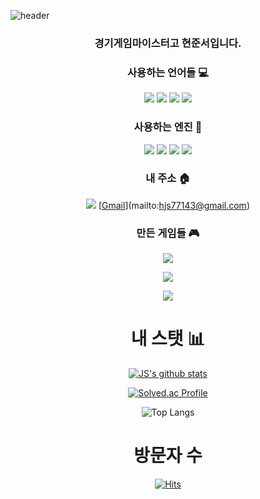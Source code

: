 ![header](https://capsule-render.vercel.app/api?type=slice&color=gradient&text=%20JunseoHyeon%20%20&height=200&fontSize=100) 

<!--
**hjs6082/hjs6082** is a ✨ _special_ ✨ repository because its `README.md` (this file) appears on your GitHub profile.

Here are some ideas to get you started:

- 🔭 I’m currently working on ...
- 🌱 I’m currently learning ...
- 👯 I’m looking to collaborate on ...
- 🤔 I’m looking for help with ...
- 💬 Ask me about ...
- 📫 How to reach me: ...
- 😄 Pronouns: ...
- ⚡ Fun fact: ...
-->

<div align="center">

  
### 경기게임마이스터고 현준서입니다.
  
### 사용하는 언어들 💻
<img src="https://img.shields.io/badge/Python-3766AB?style=flat-square&logo=Python&logoColor=white"/></a>
<img src="https://img.shields.io/badge/Lua-2C2D72?style=flat-square&logo=Lua&logoColor=white"/></a>
<img src="https://img.shields.io/badge/C++-00599C?style=flat-square&logo=C%2B%2B&logoColor=white"/></a>
<img src="https://img.shields.io/badge/C Sharp-239120?style=flat-square&logo=C Sharp&logoColor=white"/></a>

### 사용하는 엔진 🔨
<img src="https://img.shields.io/badge/Unity-0E1128?style=flat-square&logo=Unity&logoColor=white"/></a>
<img src="https://img.shields.io/badge/Visual Studio Code-007ACC?style=flat-square&logo=Visual Studio Code&logoColor=white"/></a>
<img src="https://img.shields.io/badge/Roblox-000000?style=flat-square&logo=Roblox&logoColor=white"/></a>
<img src="https://img.shields.io/badge/Visual Studio-5C2D91?style=flat-square&logo=Visual Studio&logoColor=white"/></a>

### 내 주소 🏠 
<a href="https://www.instagram.com/jspratice/"><img src="https://img.shields.io/badge/Instagram-E4405F?style=flat-square&logo=Instagram&logoColor=white&link=https://www.instagram.com/jspratice"/></a>
[[Gmail](https://img.shields.io/badge/Gmail-EA4335?style=for-the-badge&logo=Gmail&logoColor=white)](mailto:hjs77143@gmail.com)

### 만든 게임들 🎮

<a href="https://teampsf.itch.io/project-sf/"><img src="https://img.shields.io/badge/Unreal Engine-0E1128?style=flat-square&logo=Unreal Engine&logoColor=white&link=https://https://teampsf.itch.io/project-sf"/></a>

<a href="https://drive.google.com/file/d/1X1HIQOA4m8XbOBQmRSFxGMP9HFuanrm2/view"><img src="https://img.shields.io/badge/Unity-0E1128?style=flat-square&logo=Unity&logoColor=white&link=https://https://drive.google.com/file/d/1X1HIQOA4m8XbOBQmRSFxGMP9HFuanrm2/view"/></a>

<a href="https://github.com/juhyeong0823/gameJemWithJunsu"><img src="https://img.shields.io/badge/Unity-0E1128?style=flat-square&logo=Unity&logoColor=white&link=https://https://github.com/juhyeong0823/gameJemWithJunsu"/></a>


# 내 스탯 📊
[![JS's github stats](https://github-readme-stats.vercel.app/api?username=hjs6082&show_icons=true&theme=monokai)](https://github.com/hjs6082/github-readme-stats) 

[![Solved.ac Profile](http://mazassumnida.wtf/api/v2/generate_badge?boj=hjs6082)](https://solved.ac/hjs6082/)

![Top Langs](https://github-readme-stats.vercel.app/api/top-langs/?username=hjs6082&layout=compact&theme=tokyonight)

# 방문자 수
[![Hits](https://hits.seeyoufarm.com/api/count/incr/badge.svg?url=https%3A%2F%2Fgithub.com%2Fhjs6082%2Fhit-counter&count_bg=%2379C83D&title_bg=%23555555&icon=&icon_color=%23E7E7E7&title=hits&edge_flat=false)](https://hits.seeyoufarm.com)
</div>
